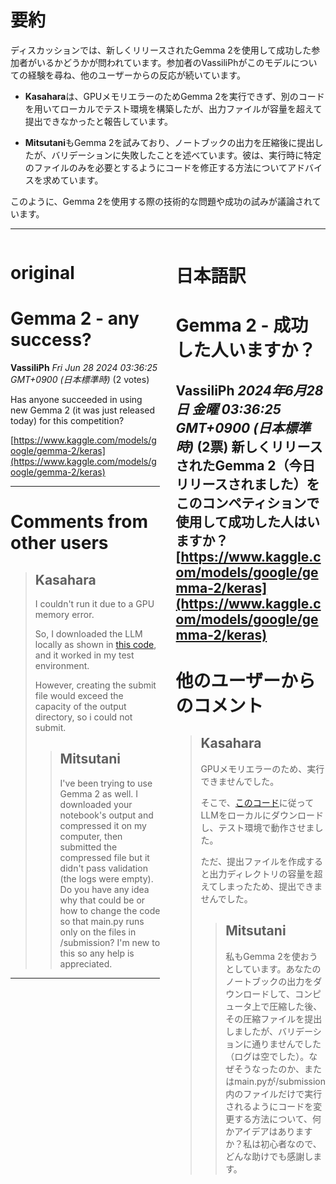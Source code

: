 # 要約 
ディスカッションでは、新しくリリースされたGemma 2を使用して成功した参加者がいるかどうかが問われています。参加者のVassiliPhがこのモデルについての経験を尋ね、他のユーザーからの反応が続いています。

- **Kasahara**は、GPUメモリエラーのためGemma 2を実行できず、別のコードを用いてローカルでテスト環境を構築したが、出力ファイルが容量を超えて提出できなかったと報告しています。
  
- **Mitsutani**もGemma 2を試みており、ノートブックの出力を圧縮後に提出したが、バリデーションに失敗したことを述べています。彼は、実行時に特定のファイルのみを必要とするようにコードを修正する方法についてアドバイスを求めています。

このように、Gemma 2を使用する際の技術的な問題や成功の試みが議論されています。

---


<style>
.column-left{
  float: left;
  width: 47.5%;
  text-align: left;
}
.column-right{
  float: right;
  width: 47.5%;
  text-align: left;
}
.column-one{
  float: left;
  width: 100%;
  text-align: left;
}
</style>


<div class="column-left">

# original

# Gemma 2 - any success?

**VassiliPh** *Fri Jun 28 2024 03:36:25 GMT+0900 (日本標準時)* (2 votes)

Has anyone succeeded in using new Gemma 2 (it was just released today) for this competition?

[https://www.kaggle.com/models/google/gemma-2/keras](https://www.kaggle.com/models/google/gemma-2/keras)



---

 # Comments from other users

> ## Kasahara
> 
> I couldn't run it due to a GPU memory error. 
> 
> So, I downloaded the LLM locally as shown in [this code](https://www.kaggle.com/code/kasafumi/gemma2-9b-it-llm20-questions), and it worked in my test environment.
> 
> However, creating the submit file would exceed the capacity of the output directory, so i could not submit.
> 
> 
> 
> > ## Mitsutani
> > 
> > I've been trying to use Gemma 2 as well. I downloaded your notebook's output and compressed it on my computer, then submitted the compressed file but it didn't pass validation (the logs were empty). Do you have any idea why that could be or how to change the code so that main.py runs only on the files in /submission? I'm new to this so any help is appreciated. 
> > 
> > 
> > 


---



</div>
<div class="column-right">

# 日本語訳

# Gemma 2 - 成功した人いますか？
**VassiliPh** *2024年6月28日 金曜 03:36:25 GMT+0900 (日本標準時)* (2票)
新しくリリースされたGemma 2（今日リリースされました）をこのコンペティションで使用して成功した人はいますか？
[https://www.kaggle.com/models/google/gemma-2/keras](https://www.kaggle.com/models/google/gemma-2/keras)
---
 # 他のユーザーからのコメント
> ## Kasahara
> 
> GPUメモリエラーのため、実行できませんでした。
> 
> そこで、[このコード](https://www.kaggle.com/code/kasafumi/gemma2-9b-it-llm20-questions)に従ってLLMをローカルにダウンロードし、テスト環境で動作させました。
> 
> ただ、提出ファイルを作成すると出力ディレクトリの容量を超えてしまったため、提出できませんでした。
> 
> > ## Mitsutani
> > 
> > 私もGemma 2を使おうとしています。あなたのノートブックの出力をダウンロードして、コンピュータ上で圧縮した後、その圧縮ファイルを提出しましたが、バリデーションに通りませんでした（ログは空でした）。なぜそうなったのか、またはmain.pyが/submission内のファイルだけで実行されるようにコードを変更する方法について、何かアイデアはありますか？私は初心者なので、どんな助けでも感謝します。
> > 
> > 
> 


</div>